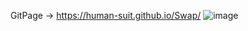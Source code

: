 GitPage -> https://human-suit.github.io/Swap/
![image](https://github.com/user-attachments/assets/5a967685-fa01-4a93-a4e3-0d3cfe0e8794)

